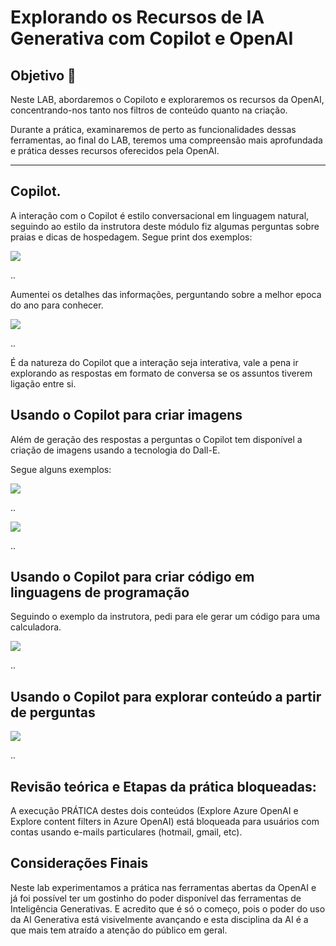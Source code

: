 <h1>
     <span> Explorando os Recursos de IA Generativa com Copilot e OpenAI </span>
</h1>

## Objetivo 🎯

Neste LAB, abordaremos o Copiloto e exploraremos os recursos da OpenAI, concentrando-nos tanto nos filtros de conteúdo quanto na criação.

Durante a prática, examinaremos de perto as funcionalidades dessas ferramentas, ao final do LAB, teremos uma compreensão mais aprofundada e prática desses recursos oferecidos pela OpenAI.

---

## Copilot.

A interação com o Copilot é estilo conversacional em linguagem natural, seguindo ao estilo da instrutora deste módulo fiz algumas perguntas sobre praias e dicas de hospedagem. Segue print dos exemplos:

<img align="center" src="./imgs/Copilot01.jpg" width=""/>

..

Aumentei os detalhes das informações, perguntando sobre a melhor epoca do ano para conhecer.

<img align="center" src="./imgs/Copilot02.jpg" width=""/>

..

É da natureza do Copilot que a interação seja interativa, vale a pena ir explorando as respostas em formato de conversa se os assuntos tiverem ligação entre si.

## Usando o Copilot para criar imagens

Além de geração des respostas a perguntas o Copilot tem disponível a criação de imagens usando a tecnologia do Dall-E.

Segue alguns exemplos:

<img align="center" src="./imgs/Copilot03.jpg" width=""/>

..

<img align="center" src="./imgs/Copilot04.jpg" width=""/>

..

## Usando o Copilot para criar código em linguagens de programação

Seguindo o exemplo da instrutora, pedi para ele gerar um código para uma calculadora.

<img align="center" src="./imgs/Copilot05.jpg" width=""/>

..

## Usando o Copilot para explorar conteúdo a partir de perguntas

<img align="center" src="./imgs/Copilot06.jpg" width=""/>

..

## Revisão teórica e Etapas da prática bloqueadas:

A execução PRÁTICA destes dois conteúdos (Explore Azure OpenAI e Explore content filters in Azure OpenAI) está bloqueada para usuários com contas usando e-mails particulares (hotmail, gmail, etc).

## Considerações Finais

Neste lab experimentamos a prática nas ferramentas abertas da OpenAI e já foi possível ter um gostinho do poder disponível das ferramentas de Inteligência Generativas. E acredito que é só o começo, pois o poder do uso da AI Generativa está visivelmente avançando e esta disciplina da AI é a que mais tem atraído a atenção do público em geral.
